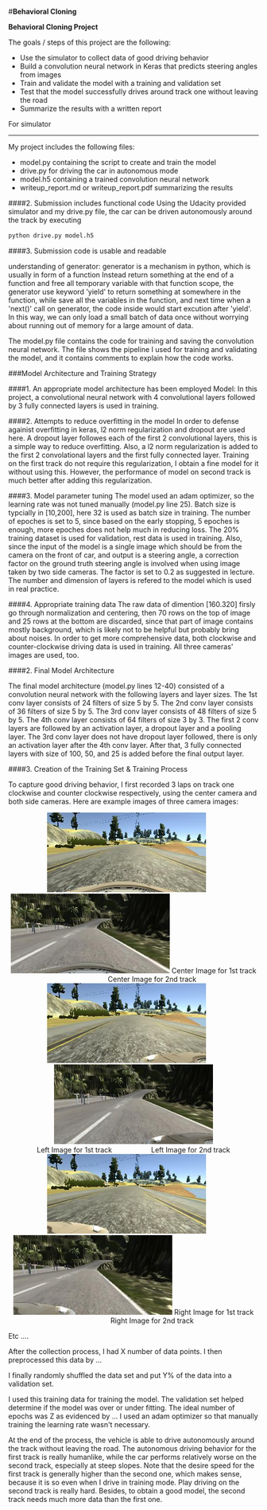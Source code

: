 #**Behavioral Cloning** 


**Behavioral Cloning Project**

The goals / steps of this project are the following:
* Use the simulator to collect data of good driving behavior
* Build a convolution neural network in Keras that predicts steering angles from images
* Train and validate the model with a training and validation set
* Test that the model successfully drives around track one without leaving the road
* Summarize the results with a written report

For simulator

[//]: # (Image References)

[image1]: ./image/center_track1.jpg "center_track1 "
[image2]: ./image/left_track1.jpg "left_track1"
[image3]: ./image/right_track1.jpg "right_track1"
[image4]: ./image/center_track2.jpg "center_track2"
[image5]: ./image/left_track2.jpg "left_track2"
[image6]: ./image/right_track2.jpg "right_track2"
[image7]: ./image/center_track2_crop.jpg "cropped center_track2"

---

My project includes the following files:
* model.py containing the script to create and train the model
* drive.py for driving the car in autonomous mode
* model.h5 containing a trained convolution neural network 
* writeup_report.md or writeup_report.pdf summarizing the results

####2. Submission includes functional code
Using the Udacity provided simulator and my drive.py file, the car can be driven autonomously around the track by executing 
```sh
python drive.py model.h5
```

####3. Submission code is usable and readable

understanding of generator:
generator is a mechanism in python, which is usually in form of a function Instead return something at the end of a function and free all temporary variable with that function scope, the generator use keyword 'yield' to return something at somewhere in the function, while save all the variables in the function, and next time when a 'next()' call on generator, the code inside would start excution after 'yield'. 
In this way, we can only load a small batch of data once without worrying about running out of memory for a large amount of data.

The model.py file contains the code for training and saving the convolution neural network. The file shows the pipeline I used for training and validating the model, and it contains comments to explain how the code works.

###Model Architecture and Training Strategy

####1. An appropriate model architecture has been employed
Model: In this project, a convolutional neural network with 4 convolutional layers followed by 3 fully connected layers is used in training. 

####2. Attempts to reduce overfitting in the model
In order to defense againist overfitting in keras, l2 norm regularization and dropout are used here. 
A dropout layer followes each of the first 2 convolutional layers, this is a simple way to reduce overfitting.
Also, a l2 norm regularization is added to the first 2 convolational layers and the first fully connected layer. Training on the first track do not require this regularization, I obtain a fine model for it without using this. However, the performance of model on second track is much better after adding this regularization.


####3. Model parameter tuning
The model used an adam optimizer, so the learning rate was not tuned manually (model.py line 25).
Batch size is typcially in [10,200], here 32 is used as batch size in training. 
The number of epoches is set to 5, since based on the early stopping, 5 epoches is enough, more epoches does not help much in reducing loss. 
The 20% training dataset is used for validation, rest data is used in training. 
Also, since the input of the model is a single image which should be from the camera on the front of car, and output is a steering angle, a correction factor on the ground truth steering angle is involved when using image taken by two side cameras. The factor is set to 0.2 as suggested in lecture.
The number and dimension of layers is refered to the model which is used in real practice. 

####4. Appropriate training data
The raw data of dimention [160.320] firsly go through normalization and centering, then 70 rows on the top of image and 25 rows at the bottom are discarded, since that part of image contains mostly background, which is likely not to be helpful but probably bring about noises. 
In order to get more comprehensive data, both clockwise and counter-clockwise driving data is used in training. All three cameras' images are used, too. 


####2. Final Model Architecture

The final model architecture (model.py lines 12-40) consisted of a convolution neural network with the following layers and layer sizes.
The 1st conv layer consists of 24 filters of size 5 by 5.
The 2nd conv layer consists of 36 filters of size 5 by 5.
The 3rd conv layer consists of 48 filters of size 5 by 5.
The 4th conv layer consists of 64 filters of size 3 by 3.
The first 2 conv layers are followed by an activation layer, a dropout layer and a pooling layer. The 3rd conv layer does not have dropout layer followed, there is only an activation layer after the 4th conv layer.
After that, 3 fully connected layers with size of 100, 50, and 25 is added before the final output layer. 

<!-- Here is a visualization of the architecture (note: visualizing the architecture is optional according to the project rubric)

![alt text][image1] -->

####3. Creation of the Training Set & Training Process

To capture good driving behavior, I first recorded 3 laps on track one clockwise and counter clockwise respectively, using the center camera and both side cameras. Here are example images of three camera images:

<p align="center">
<img src = "./image/center_track1.jpg">    &nbsp;&nbsp;&nbsp;&nbsp;&nbsp;&nbsp; <img src = "./image/center_track2.jpg">
Center Image for 1st track   &nbsp;&nbsp;&nbsp;&nbsp;&nbsp;&nbsp;&nbsp;&nbsp;&nbsp;&nbsp;&nbsp;&nbsp;&nbsp;&nbsp;&nbsp;&nbsp;&nbsp;&nbsp;  Center Image for 2nd track  <br />
<img src = "./image/left_track1.jpg">   &nbsp;&nbsp;&nbsp;&nbsp;&nbsp;&nbsp; <img src = "./image/left_track2.jpg">    <br />
Left Image for 1st track    &nbsp;&nbsp;&nbsp;&nbsp;&nbsp;&nbsp;&nbsp;&nbsp;&nbsp;&nbsp;&nbsp;&nbsp;&nbsp;&nbsp;&nbsp;&nbsp;&nbsp;&nbsp;  Left Image for 2nd track  <br />
<img src = "./image/right_track1.jpg">    &nbsp;&nbsp;&nbsp;&nbsp;&nbsp;&nbsp;<img src = "./image/right_track2.jpg">  
Right Image for 1st track   &nbsp;&nbsp;&nbsp;&nbsp;&nbsp;&nbsp;&nbsp;&nbsp;&nbsp;&nbsp;&nbsp;&nbsp;&nbsp;&nbsp;&nbsp;&nbsp;&nbsp;&nbsp;  Right Image for 2nd track  <br />
</p>

<!-- I then recorded the vehicle recovering from the left side and right sides of the road back to center so that the vehicle would learn to .... These images show what a recovery looks like starting from ... :

![alt text][image3]
![alt text][image4]
![alt text][image5]

Then I repeated this process on track two in order to get more data points.

To augment the data sat, I also flipped images and angles thinking that this would ... For example, here is an image that has then been flipped:

![alt text][image6]
![alt text][image7] -->

Etc ....

After the collection process, I had X number of data points. I then preprocessed this data by ...


I finally randomly shuffled the data set and put Y% of the data into a validation set. 

I used this training data for training the model. The validation set helped determine if the model was over or under fitting. The ideal number of epochs was Z as evidenced by ... I used an adam optimizer so that manually training the learning rate wasn't necessary.


At the end of the process, the vehicle is able to drive autonomously around the track without leaving the road. The autonomous driving behavior for the first track is really humanlike, while the car performs relatively worse on the second track, especially at steep slopes. 
Note that the desire speed for the first track is generally higher than the second one, which makes sense, because it is so even when I drive in training mode. Play driving on the second track is really hard. 
Besides, to obtain a good model, the second track needs much more data than the first one. 

